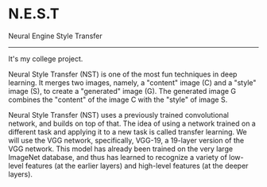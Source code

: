 # N.E.S.T
Neural Engine Style Transfer

-------------------------------------------------------------------------------------------------------------------
It's my college project.


Neural Style Transfer (NST) is one of the most fun techniques in deep learning. It merges two images, namely, a "content" image (C) and a 
"style" image (S), to create a "generated" image (G). The generated image G combines the "content" of the image C with the "style" of 
image S.

Neural Style Transfer (NST) uses a previously trained convolutional network, and builds on top of that. The idea of using a network
trained on a different task and applying it to a new task is called transfer learning. We will use the VGG network, specifically, VGG-19,
a 19-layer version of the VGG network. This model has already been trained on the very large ImageNet database, and thus has learned to 
recognize a variety of low-level features (at the earlier layers) and high-level features (at the deeper layers).

